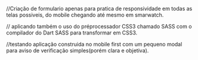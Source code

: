 //Criação de formulario apenas para pratica de responsividade em todas as telas possiveis, do mobile chegando até mesmo em smarwatch.

// aplicando também o uso do préprocessador CSS3 chamado SASS com o compilador do Dart SASS para transformar em CSS3.

//testando aplicação construida no mobile first com um pequeno modal para aviso de verificação simples(porém clara e objetiva).
